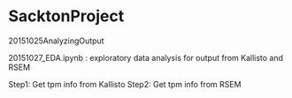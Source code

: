 # SacktonProject
20151025AnalyzingOutput

20151027_EDA.ipynb : exploratory data analysis for output from Kallisto and RSEM

Step1: Get tpm info from Kallisto
Step2: Get tpm info from RSEM

